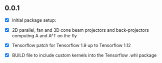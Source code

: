 ## 0.0.1

* [x]  Initial package setup:
* [x]  2D parallel, fan and 3D cone beam projectors and back-projectors computing A and A^T on the fly
* [x]  Tensorflow patch for Tensorflow 1.9 up to Tensorflow 1.12
* [x]  BUILD file to include custom kernels into the Tensorflow .whl package
  